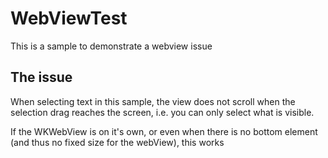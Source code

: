 # WebViewTest
This is a sample to demonstrate a webview issue

## The issue

When selecting text in this sample, the view does not scroll when the selection drag reaches the screen, i.e. you can only select what is visible.

If the WKWebView is on it's own, or even when there is no bottom element (and thus no fixed size for the webView), this works
